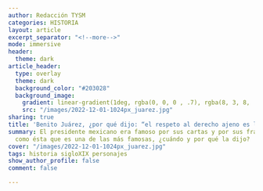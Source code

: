 ```yaml
---
author: Redacción TYSM
categories: HISTORIA
layout: article
excerpt_separator: "<!--more-->"
mode: immersive
header:
  theme: dark
article_header:
  type: overlay
  theme: dark
  background_color: "#203028"
  background_image:
    gradient: linear-gradient(1deg, rgba(0, 0, 0 , .7), rgba(8, 3, 8, .9))
    src: "/images/2022-12-01-1024px_juarez.jpg"
sharing: true
title: 'Benito Juárez, ¿por qué dijo: “el respeto al derecho ajeno es la paz”?'
summary: El presidente mexicano era famoso por sus cartas y por sus frases contundentes,
  como ésta que es una de las más famosas, ¿cuándo y por qué la dijo?
cover: "/images/2022-12-01-1024px_juarez.jpg"
tags: historia sigloXIX personajes
show_author_profile: false
comment: false

---
```

